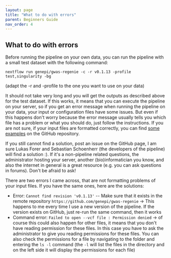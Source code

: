 ```yaml
---
layout: page
title: "What to do with errors"
parent: Beginners Guide
nav_order: 4
---
```

## What to do with errors

Before running the pipeline on your own data, you can run the pipeline with a small test dataset with the following command:
```
nextflow run genepi/gwas-regenie -c -r v0.1.13 -profile test,singularity -bg
```
(adapt the -r and -profile to the one you want to use on your data)

It should not take very long and you will get the outputs as described above for the test dataset. If this works, it means that you can execute the pipeline on your server, so if you get an error message when running the pipeline on your data, your input or configuration files have some issues. But even if this happens don't worry because the error message usually tells you which file has a problem or what you should do, just follow the instructions. If you are not sure, if your input files are formatted correctly, you can find [some examples](https://github.com/genepi/gwas-regenie/tree/main/tests/configs) on the GitHub repository.

If you still cannot find a solution, post an issue on the GitHub page, I am sure Lukas Forer and Sebastian Schoenherr (the developers of the pipeline) will find a solution :). If it's a non-pipeline related questions, the administrator hosting your server, another (bio)informatician you know, and also the internet in general is a great resource (e.g. you can ask questions in forums). Don't be afraid to ask!

There are two errors I came across, that are not formatting problems of your input files. If you have the same ones, here are the solutions:

- Error: `Cannot find revision 'v0.1.13'` -- Make sure that it exists in the remote repository `https://github.com/genepi/gwas-regenie`
-> This happens to me every time I use a new version of the pipeline. If the version exists on GitHub, just re-run the same command, then it works
- Command error: `Failed to open --vcf file : Permission denied`
-> of course this could also happen for other files, it means that you don't have reading permission for these files. In this case you have to ask the administrator to give you reading permissions for these files. You can also check the permissions for a file by navigating to the folder and entering the `ls -l` command (the `-l` will list the files in the directory and on the left side it will display the permissions for each file)

